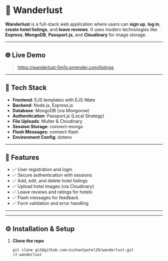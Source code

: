 # 🏨 Wanderlust

**Wanderlust** is a full-stack web application where users can **sign up**, **log in**, **create hotel listings**, and **leave reviews**. It uses modern technologies like **Express**, **MongoDB**, **Passport.js**, and **Cloudinary** for image storage.

---

## 🌐 Live Demo

> https://wanderlust-5m1y.onrender.com/listings

---

## 🧰 Tech Stack

- **Frontend**: EJS templates with EJS-Mate
- **Backend**: Node.js, Express.js
- **Database**: MongoDB (via Mongoose)
- **Authentication**: Passport.js (Local Strategy)
- **File Uploads**: Multer & Cloudinary
- **Session Storage**: connect-mongo
- **Flash Messages**: connect-flash
- **Environment Config**: dotenv

---

## 🔐 Features

- ✅ User registration and login
- ✅ Secure authentication with sessions
- ✅ Add, edit, and delete hotel listings
- ✅ Upload hotel images (via Cloudinary)
- ✅ Leave reviews and ratings for hotels
- ✅ Flash messages for feedback
- ✅ Form validation and error handling

---




---

## ⚙️ Installation & Setup

1. **Clone the repo**  
   ```bash
   git clone git@github.com:nishantpatel29/wanderlust.git
   cd wanderlust
   
